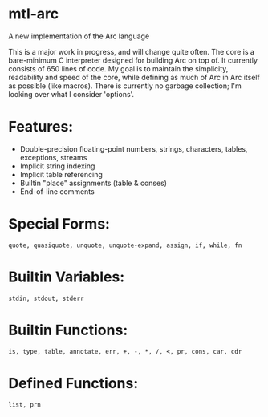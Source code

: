 mtl-arc
=======
A new implementation of the Arc language

This is a major work in progress, and will change quite often. 
The core is a bare-minimum C interpreter designed for building Arc on top of. 
It currently consists of 650 lines of code. 
My goal is to maintain the simplicity, readability and speed of the core, while defining as much of Arc in Arc itself as possible (like macros). 
There is currently no garbage collection; I'm looking over what I consider 'options'.

Features:
=========
* Double-precision floating-point numbers, strings, characters, tables, exceptions, streams
* Implicit string indexing
* Implicit table referencing
* Builtin "place" assignments (table & conses)
* End-of-line comments

Special Forms:
==============
```quote, quasiquote, unquote, unquote-expand, assign, if, while, fn```

Builtin Variables:
==================
```stdin, stdout, stderr```

Builtin Functions:
==================
```is, type, table, annotate, err, +, -, *, /, <, pr, cons, car, cdr```

Defined Functions:
==================
```list, prn```